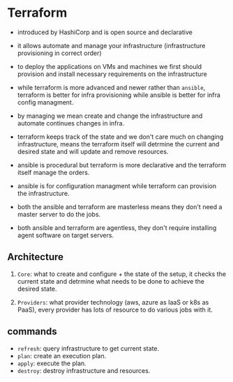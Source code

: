 # Terraform

- introduced by HashiCorp and is open source and declarative

- it allows automate and manage your infrastructure (infrastructure provisioning in correct order)

- to deploy the applications on VMs and machines we first should provision and install necessary requirements on the infrastructure

- while terraform is more advanced and newer rather than `ansible`, terraform is better for infra provisioning while ansible is better for infra config managment.

- by managing we mean create and change the infrastructure and automate continues changes in infra.

- terraform keeps track of the state and we don't care much on changing infrastructure, means the terraform itself will detrmine the current and desired state and will update and remove resources.

- ansible is procedural but terraform is more declarative and the terraform itself manage the orders.

- ansible is for configuration managment while terraform can provision the infrastructure.

- both the ansible and terraform are masterless means they don't need a master server to do the jobs.

- both ansible and terraform are agentless, they don't require installing agent software on target servers.

## Architecture

1. `Core`: what to create and configure + the state of the setup, it checks the current state and detrmine what needs to be done to achieve the desired state.

1. `Providers`: what provider technology (aws, azure as IaaS or k8s as PaaS), every provider has lots of resource to do various jobs with it.

## commands

- `refresh`: query infrastructure to get current state.
- `plan`: create an execution plan.
- `apply`: execute the plan.
- `destroy`: destroy infrastructure and resources.
